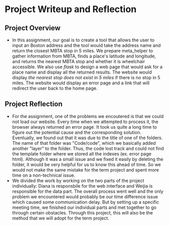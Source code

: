 # Project Writeup and Reflection

## Project Overview

- In this assignment, our goal is to create a tool that allows the user to input an Boston address and the tool would take the address name and return the closest MBTA stop in 5 miles. We prepare meta_helper to gather information from MBTA, finds a place's latitude and longitude, and returns the nearest MBTA stop and whether it is wheelchair accessible. We also use *flask* to design a web page that would ask for a place name and display all the returned results. The website would display *the nearest stop does not exist in 5 miles* if there is no stop in 5 miles. The website would display an error page and a link that will redirect the user back to the home page.

## Project Reflection
- For the assignment, one of the problems we encoutered is that we could not load our website. Every time when we attempted to process it, the browser always returned an error page. It took us quite a long time to figure out the potential cause and the corresponding solution. Eventually, we found out that it was due to the title of one of the folders. The name of that folder was "Code/code", which we basically added another "layer" to the folder. Thus, the code lost track and could not find the template folder where we stored all the indexes (ex. error page html). Although it was a small issue and we fixed it easily by deleting the folder, it would be very helpful for us to know this ahead of time. So we would not make the same mistake for the term project and spent more time on a non-technical issue.
- We divided the work by working on the two parts of the project individually: Diana is responsbile for the web interface and Weijia is responsible for the data part. The overall process went well and the only problem we encountered would probably be our time difference issue which caused some communication delay. But by setting up a specific meeting time, we finished our individual parts and met together to go through certain obstacles. Through this project, this will also be the method that we will adopt for the term project.